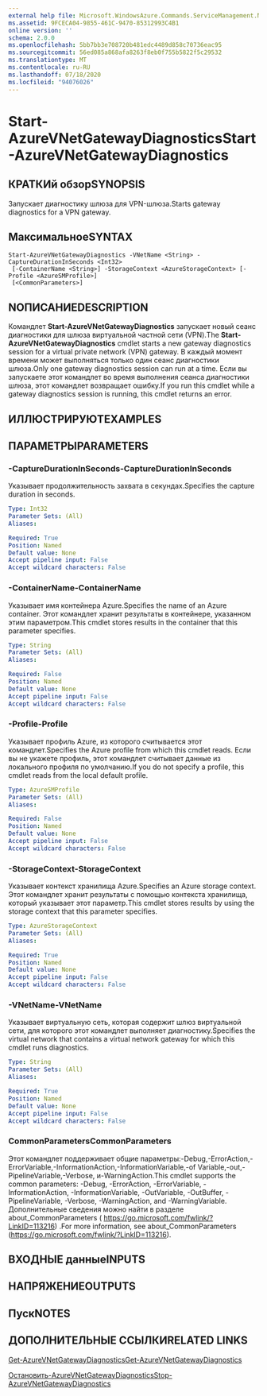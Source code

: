 ```yaml
---
external help file: Microsoft.WindowsAzure.Commands.ServiceManagement.Network.dll-Help.xml
ms.assetid: 9FCECA04-9855-461C-9470-85312993C4B1
online version: ''
schema: 2.0.0
ms.openlocfilehash: 5bb7bb3e708720b481edc4489d858c70736eac95
ms.sourcegitcommit: 56ed085a868afa8263f8eb0f755b5822f5c29532
ms.translationtype: MT
ms.contentlocale: ru-RU
ms.lasthandoff: 07/18/2020
ms.locfileid: "94076026"
---
```

# <span data-ttu-id="7ff0b-101">Start-AzureVNetGatewayDiagnostics</span><span class="sxs-lookup"><span data-stu-id="7ff0b-101">Start-AzureVNetGatewayDiagnostics</span></span>

## <span data-ttu-id="7ff0b-102">КРАТКИй обзор</span><span class="sxs-lookup"><span data-stu-id="7ff0b-102">SYNOPSIS</span></span>
<span data-ttu-id="7ff0b-103">Запускает диагностику шлюза для VPN-шлюза.</span><span class="sxs-lookup"><span data-stu-id="7ff0b-103">Starts gateway diagnostics for a VPN gateway.</span></span>

## <span data-ttu-id="7ff0b-104">Максимальное</span><span class="sxs-lookup"><span data-stu-id="7ff0b-104">SYNTAX</span></span>

```
Start-AzureVNetGatewayDiagnostics -VNetName <String> -CaptureDurationInSeconds <Int32>
 [-ContainerName <String>] -StorageContext <AzureStorageContext> [-Profile <AzureSMProfile>]
 [<CommonParameters>]
```

## <span data-ttu-id="7ff0b-105">NОПИСАНИЕ</span><span class="sxs-lookup"><span data-stu-id="7ff0b-105">DESCRIPTION</span></span>
<span data-ttu-id="7ff0b-106">Командлет **Start-AzureVNetGatewayDiagnostics** запускает новый сеанс диагностики для шлюза виртуальной частной сети (VPN).</span><span class="sxs-lookup"><span data-stu-id="7ff0b-106">The **Start-AzureVNetGatewayDiagnostics** cmdlet starts a new gateway diagnostics session for a virtual private network (VPN) gateway.</span></span>
<span data-ttu-id="7ff0b-107">В каждый момент времени может выполняться только один сеанс диагностики шлюза.</span><span class="sxs-lookup"><span data-stu-id="7ff0b-107">Only one gateway diagnostics session can run at a time.</span></span>
<span data-ttu-id="7ff0b-108">Если вы запускаете этот командлет во время выполнения сеанса диагностики шлюза, этот командлет возвращает ошибку.</span><span class="sxs-lookup"><span data-stu-id="7ff0b-108">If you run this cmdlet while a gateway diagnostics session is running, this cmdlet returns an error.</span></span>

## <span data-ttu-id="7ff0b-109">ИЛЛЮСТРИРУЮТ</span><span class="sxs-lookup"><span data-stu-id="7ff0b-109">EXAMPLES</span></span>

## <span data-ttu-id="7ff0b-110">ПАРАМЕТРЫ</span><span class="sxs-lookup"><span data-stu-id="7ff0b-110">PARAMETERS</span></span>

### <span data-ttu-id="7ff0b-111">-CaptureDurationInSeconds</span><span class="sxs-lookup"><span data-stu-id="7ff0b-111">-CaptureDurationInSeconds</span></span>
<span data-ttu-id="7ff0b-112">Указывает продолжительность захвата в секундах.</span><span class="sxs-lookup"><span data-stu-id="7ff0b-112">Specifies the capture duration in seconds.</span></span>

```yaml
Type: Int32
Parameter Sets: (All)
Aliases: 

Required: True
Position: Named
Default value: None
Accept pipeline input: False
Accept wildcard characters: False
```

### <span data-ttu-id="7ff0b-113">-ContainerName</span><span class="sxs-lookup"><span data-stu-id="7ff0b-113">-ContainerName</span></span>
<span data-ttu-id="7ff0b-114">Указывает имя контейнера Azure.</span><span class="sxs-lookup"><span data-stu-id="7ff0b-114">Specifies the name of an Azure container.</span></span>
<span data-ttu-id="7ff0b-115">Этот командлет хранит результаты в контейнере, указанном этим параметром.</span><span class="sxs-lookup"><span data-stu-id="7ff0b-115">This cmdlet stores results in the container that this parameter specifies.</span></span>

```yaml
Type: String
Parameter Sets: (All)
Aliases: 

Required: False
Position: Named
Default value: None
Accept pipeline input: False
Accept wildcard characters: False
```

### <span data-ttu-id="7ff0b-116">-Profile</span><span class="sxs-lookup"><span data-stu-id="7ff0b-116">-Profile</span></span>
<span data-ttu-id="7ff0b-117">Указывает профиль Azure, из которого считывается этот командлет.</span><span class="sxs-lookup"><span data-stu-id="7ff0b-117">Specifies the Azure profile from which this cmdlet reads.</span></span> <span data-ttu-id="7ff0b-118">Если вы не укажете профиль, этот командлет считывает данные из локального профиля по умолчанию.</span><span class="sxs-lookup"><span data-stu-id="7ff0b-118">If you do not specify a profile, this cmdlet reads from the local default profile.</span></span>

```yaml
Type: AzureSMProfile
Parameter Sets: (All)
Aliases: 

Required: False
Position: Named
Default value: None
Accept pipeline input: False
Accept wildcard characters: False
```

### <span data-ttu-id="7ff0b-119">-StorageContext</span><span class="sxs-lookup"><span data-stu-id="7ff0b-119">-StorageContext</span></span>
<span data-ttu-id="7ff0b-120">Указывает контекст хранилища Azure.</span><span class="sxs-lookup"><span data-stu-id="7ff0b-120">Specifies an Azure storage context.</span></span>
<span data-ttu-id="7ff0b-121">Этот командлет хранит результаты с помощью контекста хранилища, который указывает этот параметр.</span><span class="sxs-lookup"><span data-stu-id="7ff0b-121">This cmdlet stores results by using the storage context that this parameter specifies.</span></span>

```yaml
Type: AzureStorageContext
Parameter Sets: (All)
Aliases: 

Required: True
Position: Named
Default value: None
Accept pipeline input: False
Accept wildcard characters: False
```

### <span data-ttu-id="7ff0b-122">-VNetName</span><span class="sxs-lookup"><span data-stu-id="7ff0b-122">-VNetName</span></span>
<span data-ttu-id="7ff0b-123">Указывает виртуальную сеть, которая содержит шлюз виртуальной сети, для которого этот командлет выполняет диагностику.</span><span class="sxs-lookup"><span data-stu-id="7ff0b-123">Specifies the virtual network that contains a virtual network gateway for which this cmdlet runs diagnostics.</span></span>

```yaml
Type: String
Parameter Sets: (All)
Aliases: 

Required: True
Position: Named
Default value: None
Accept pipeline input: False
Accept wildcard characters: False
```

### <span data-ttu-id="7ff0b-124">CommonParameters</span><span class="sxs-lookup"><span data-stu-id="7ff0b-124">CommonParameters</span></span>
<span data-ttu-id="7ff0b-125">Этот командлет поддерживает общие параметры:-Debug,-ErrorAction,-ErrorVariable,-InformationAction,-InformationVariable,-of Variable,-out,-PipelineVariable,-Verbose, и-WarningAction.</span><span class="sxs-lookup"><span data-stu-id="7ff0b-125">This cmdlet supports the common parameters: -Debug, -ErrorAction, -ErrorVariable, -InformationAction, -InformationVariable, -OutVariable, -OutBuffer, -PipelineVariable, -Verbose, -WarningAction, and -WarningVariable.</span></span> <span data-ttu-id="7ff0b-126">Дополнительные сведения можно найти в разделе about_CommonParameters ( https://go.microsoft.com/fwlink/?LinkID=113216) .</span><span class="sxs-lookup"><span data-stu-id="7ff0b-126">For more information, see about_CommonParameters (https://go.microsoft.com/fwlink/?LinkID=113216).</span></span>

## <span data-ttu-id="7ff0b-127">ВХОДНЫЕ данные</span><span class="sxs-lookup"><span data-stu-id="7ff0b-127">INPUTS</span></span>

## <span data-ttu-id="7ff0b-128">НАПРЯЖЕНИЕ</span><span class="sxs-lookup"><span data-stu-id="7ff0b-128">OUTPUTS</span></span>

## <span data-ttu-id="7ff0b-129">Пуск</span><span class="sxs-lookup"><span data-stu-id="7ff0b-129">NOTES</span></span>

## <span data-ttu-id="7ff0b-130">ДОПОЛНИТЕЛЬНЫЕ ССЫЛКИ</span><span class="sxs-lookup"><span data-stu-id="7ff0b-130">RELATED LINKS</span></span>

[<span data-ttu-id="7ff0b-131">Get-AzureVNetGatewayDiagnostics</span><span class="sxs-lookup"><span data-stu-id="7ff0b-131">Get-AzureVNetGatewayDiagnostics</span></span>](./Get-AzureVNetGatewayDiagnostics.md)

[<span data-ttu-id="7ff0b-132">Остановить-AzureVNetGatewayDiagnostics</span><span class="sxs-lookup"><span data-stu-id="7ff0b-132">Stop-AzureVNetGatewayDiagnostics</span></span>](./Stop-AzureVNetGatewayDiagnostics.md)


